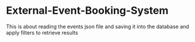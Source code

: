 # External-Event-Booking-System
This is about reading the events json file and saving it into the database and apply filters to retrieve results
